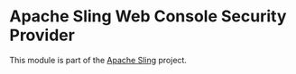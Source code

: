 # Apache Sling Web Console Security Provider

This module is part of the [Apache Sling](https://sling.apache.org) project.
